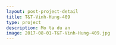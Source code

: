 ```yaml
---
layout: post-project-detail
title: T&T-Vinh-Hung-409
type: project
description: Mo ta du an
image: 2017-08-01-T&T-Vinh-Hung-409.jpg
---
```

